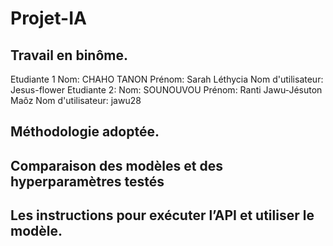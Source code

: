 # Projet-IA
## Travail en binôme. 
Etudiante 1
    Nom: CHAHO TANON 
    Prénom: Sarah Léthycia 
    Nom d'utilisateur: Jesus-flower
Etudiante 2: 
    Nom: SOUNOUVOU 
    Prénom: Ranti Jawu-Jésuton Maôz 
    Nom d'utilisateur: jawu28 

## Méthodologie adoptée. 
## Comparaison des modèles et des hyperparamètres testés
## Les instructions pour exécuter l’API et utiliser le modèle. 